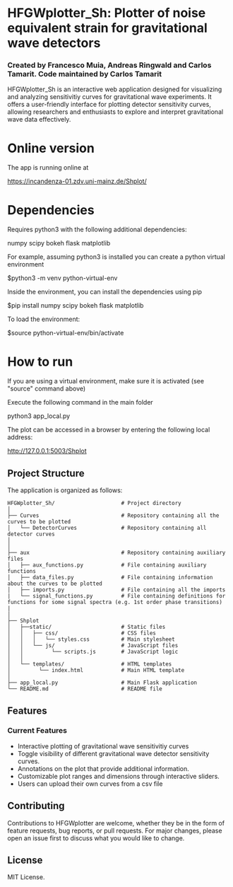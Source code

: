 # HFGWplotter_Sh: Plotter of noise equivalent strain for gravitational wave detectors

### Created by Francesco Muia, Andreas Ringwald and Carlos Tamarit. Code maintained by Carlos Tamarit

HFGWplotter_Sh is an interactive web application designed for visualizing and analyzing sensitivitiy curves for gravitational wave experiments. It offers a user-friendly interface for plotting  detector sensitivity curves, allowing researchers and enthusiasts to explore and interpret gravitational wave data effectively.

# Online version

The app is running online at 

https://incandenza-01.zdv.uni-mainz.de/Shplot/

# Dependencies

Requires python3 with the following additional dependencies:

numpy
scipy
bokeh
flask
matplotlib

For example, assuming python3 is installed you can create a python virtual environment

$python3 -m venv python-virtual-env

Inside the environment, you can install the dependencies using pip

$pip install numpy scipy bokeh flask matplotlib

To load the environment:

$source python-virtual-env/bin/activate


# How to run

If you are using a virtual environment, make sure it is activated (see "source" command above)

Execute the following command in the main folder

python3 app_local.py 

The plot can be accessed in a browser by entering the following local address:


http://127.0.0.1:5003/Shplot




## Project Structure

The application is organized as follows:

```
HFGWplotter_Sh/                     # Project directory
│
├── Curves                          # Repository containing all the curves to be plotted
│   └── DetectorCurves              # Repository containing all detector curves
│ 
│
├── aux                             # Repository containing auxiliary files
│   ├── aux_functions.py            # File containing auxiliary functions
│   ├── data_files.py               # File containing information about the curves to be plotted
│   ├── imports.py                  # File containing all the imports
|   └── signal_functions.py         # File containing definitions for functions for some signal spectra (e.g. 1st order phase transitions)
|
│   
├── Shplot 
│   ├──static/                      # Static files
│   │   ├── css/                    # CSS files
│   │   │   └── styles.css          # Main stylesheet
│   │   └── js/                     # JavaScript files
│   │         └── scripts.js        # JavaScript logic
│   │ 
│   └── templates/                  # HTML templates
│         └── index.html            # Main HTML template
│
├── app_local.py                    # Main Flask application
└── README.md                       # README file
```

## Features

### Current Features

- Interactive plotting of gravitational wave sensitivitiy curves
- Toggle visibility of different gravitational wave detector sensitivity curves.
- Annotations on the plot that provide additional information.
- Customizable plot ranges and dimensions through interactive sliders.
- Users can upload their own curves from a csv file


## Contributing

Contributions to HFGWplotter are welcome, whether they be in the form of feature requests, bug reports, or pull requests. For major changes, please open an issue first to discuss what you would like to change.

## License
MIT License. 

